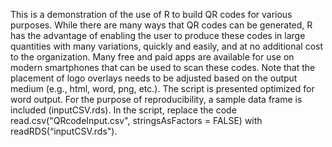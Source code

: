 This is a demonstration of the use of R to build QR codes for various purposes. While there are many ways that QR codes can be generated, R has the advantage of enabling the user to produce these codes in large quantities with many variations, quickly and easily, and at no additional cost to the organization. Many free and paid apps are available for use on modern smartphones that can be used to scan these codes.
Note that the placement of logo overlays needs to be adjusted based on the output medium (e.g., html, word, png, etc.). The script is presented optimized for word output.
For the purpose of reproducibility, a sample data frame is included (inputCSV.rds). In the script, replace the code read.csv("QRcodeInput.csv", stringsAsFactors = FALSE) with readRDS(“inputCSV.rds").
